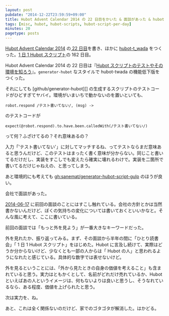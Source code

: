 ```yaml
---
layout: post
pubdate: "2014-12-22T23:59:59+09:00"
title: Hubot Advent Calendar 2014 の 22 日目をかいた & 面談があった & hubot-t_wada をつくった
tags: [misc, hubot, hubot-scripts, hubot-script-per-day]
minutes: 20
pagetype: posts
---
```

[Hubot Advent Calendar 2014][hubot-adventar-2014] の[ 22 日目][hubot-adventar-2014-22]を書き、ほかに [hubot-t_wada][gh:bouzuya/hubot-t_wada] をつくった。[1 日 1 Hubot スクリプト][hubot-script-per-day]の 162 日目。

Hubot Advent Calendar 2014 の 22 日目は『[Hubot スクリプトのテストやその環境を知ろう][hubot-adventar-2014-22]』。`generator-hubot` なスタイルで hubot-twada の機能低下版をつくった。

それにしても [github/generator-hubot][] の生成するスクリプトのテストコードがひどすぎてヤバイ。環境がいまいちで動かないのを置いといても、

`robot.respond /テスト書いてない/, (msg) ->`

のテストコードが

`expect(@robot.respond).to.have.been.calledWith(/テスト書いてない/)`

って何？ふざけてるの？それ意味あるの？

入力「'テスト書いてない'」に対してマッチするね、ってテストならまだ意味あると思うんだけど、このテストはまったく書く意味が分からない。同じこと書いてるだけだし、実装をすこしでも変えたら確実に壊れるわけで。実装を二箇所で書いてるだけじゃねえの、と思ってしまう。

あと環境的にも考えても [gh:sanemat/generator-hubot-script-gulp][] のほうが良い。

会社で面談があった。

[2014-06-17][] に前回の面談のことにはすこし触れている。会社の方針とかは当然書かないんだけど、ぼくの気持ちの変化については書いておくといいかなと。そんな風に考えて、ここに書いている。

前回の面談では「もっと外を見よう」が一番大きなキーワードだった。

外を見れたか、振り返ってみる。まず、その面談から半年の間に「ひとり読書会」「 1 日 1 Hubot スクリプト」をはじめた。Hubot に言及し続けて、実際はどうか分からないけど、少なくとも一部の人からは「 Hubot の人」と思われるようになれたと感じている。具体的な数字では表せないけど。

外を見るということには、「外から見たときの自身の価値を考えること」も含まれていると思う。実力はともかくとして、名前がどれだけ売れているか、Hubot といえばあの人というイメージは、何もないよりは良いと思うし、そうなれているなら、ある程度、価値を上げられたと思う。

次は実力を、ね。

あと、これは全く関係ないのだけど、家でのゴタゴタが解消した。はかどる。

[2014-06-17]: http://blog.bouzuya.net/2014/06/17/
[2014-12-09]: http://blog.bouzuya.net/2014/12/09/
[gh:sanemat/generator-hubot-script-gulp]: https://github.com/sanemat/generator-hubot-script-gulp
[hubot-adventar-2014]: http://www.adventar.org/calendars/384
[hubot-adventar-2014-22]: http://qiita.com/bouzuya/items/e23426ecf039154bed7b
[hubot-script-per-day]: http://blog.bouzuya.net/posts?tags=hubot-script-per-day
[gh:bouzuya/hubot-t_wada]: https://github.com/bouzuya/hubot-t_wada

